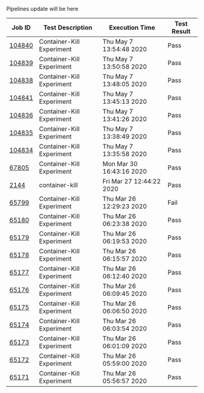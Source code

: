 Pipelines update will be here

| Job ID |   Test Description         | Execution Time |Test Result   |
 |---------|---------------------------| --------------|--------|
|     <a href= "https://gitlab.mayadata.io/litmuschaos/litmus-e2e/-/jobs/104840">104840</a>           |  Container-Kill Experiment           | Thu May  7 13:54:48 2020  | Pass |
|     <a href= "https://gitlab.mayadata.io/litmuschaos/litmus-e2e/-/jobs/104839">104839</a>           |  Container-Kill Experiment           | Thu May  7 13:50:58 2020  | Pass |
|     <a href= "https://gitlab.mayadata.io/litmuschaos/litmus-e2e/-/jobs/104838">104838</a>           |  Container-Kill Experiment           | Thu May  7 13:48:05 2020  | Pass |
|     <a href= "https://gitlab.mayadata.io/litmuschaos/litmus-e2e/-/jobs/104841">104841</a>           |  Container-Kill Experiment           | Thu May  7 13:45:13 2020  | Pass |
|     <a href= "https://gitlab.mayadata.io/litmuschaos/litmus-e2e/-/jobs/104836">104836</a>           |  Container-Kill Experiment           | Thu May  7 13:41:26 2020  | Pass |
|     <a href= "https://gitlab.mayadata.io/litmuschaos/litmus-e2e/-/jobs/104835">104835</a>           |  Container-Kill Experiment           | Thu May  7 13:38:49 2020  | Pass |
|     <a href= "https://gitlab.mayadata.io/litmuschaos/litmus-e2e/-/jobs/104834">104834</a>           |  Container-Kill Experiment           | Thu May  7 13:35:58 2020  | Pass |
|     <a href= "https://gitlab.mayadata.io/litmuschaos/litmus-e2e/-/jobs/67805">67805</a>           |  Container-Kill Experiment           | Mon Mar 30 16:43:16 2020  | Pass |
|     <a href= "https://gitlab.mayadata.io/litmuschaos/litmus-e2e/-/jobs/2144">2144</a>           |  container-kill           | Fri Mar 27 12:44:22 2020  | Pass |
|     <a href= "https://gitlab.mayadata.io/litmuschaos/litmus-e2e/-/jobs/65799">65799</a>           |  Container-Kill Experiment           | Thu Mar 26 12:29:23 2020  | Fail |
|     <a href= "https://gitlab.mayadata.io/litmuschaos/litmus-e2e/-/jobs/65180">65180</a>           |  Container-Kill Experiment           | Thu Mar 26 06:23:38 2020  | Pass |
|     <a href= "https://gitlab.mayadata.io/litmuschaos/litmus-e2e/-/jobs/65179">65179</a>           |  Container-Kill Experiment           | Thu Mar 26 06:19:53 2020  | Pass |
|     <a href= "https://gitlab.mayadata.io/litmuschaos/litmus-e2e/-/jobs/65178">65178</a>           |  Container-Kill Experiment           | Thu Mar 26 06:15:57 2020  | Pass |
|     <a href= "https://gitlab.mayadata.io/litmuschaos/litmus-e2e/-/jobs/65177">65177</a>           |  Container-Kill Experiment           | Thu Mar 26 06:12:40 2020  | Pass |
|     <a href= "https://gitlab.mayadata.io/litmuschaos/litmus-e2e/-/jobs/65176">65176</a>           |  Container-Kill Experiment           | Thu Mar 26 06:09:45 2020  | Pass |
|     <a href= "https://gitlab.mayadata.io/litmuschaos/litmus-e2e/-/jobs/65175">65175</a>           |  Container-Kill Experiment           | Thu Mar 26 06:06:50 2020  | Pass |
|     <a href= "https://gitlab.mayadata.io/litmuschaos/litmus-e2e/-/jobs/65174">65174</a>           |  Container-Kill Experiment           | Thu Mar 26 06:03:54 2020  | Pass |
|     <a href= "https://gitlab.mayadata.io/litmuschaos/litmus-e2e/-/jobs/65173">65173</a>           |  Container-Kill Experiment           | Thu Mar 26 06:01:09 2020  | Pass |
|     <a href= "https://gitlab.mayadata.io/litmuschaos/litmus-e2e/-/jobs/65172">65172</a>           |  Container-Kill Experiment           | Thu Mar 26 05:59:00 2020  | Pass |
 |    <a href= "https://gitlab.mayadata.io/litmuschaos/litmus-e2e/-/jobs/65171">65171</a>   |  Container-Kill Experiment           |  Thu Mar 26 05:56:57 2020     |Pass  |
